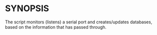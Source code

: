 # SYNOPSIS
The script monitors (listens) a serial port and creates/updates databases, based on the information that has passed through.
